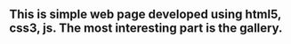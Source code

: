 ## This is simple web page developed using html5, css3, js. The most interesting part is the gallery.
